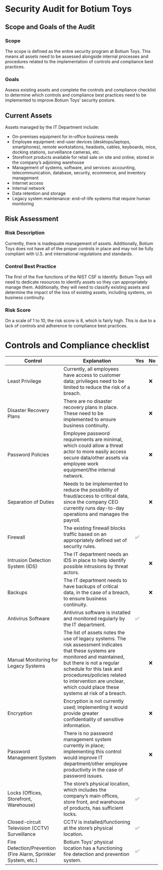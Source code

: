 # Security Audit for Botium Toys

## Scope and Goals of the Audit

### Scope
The scope is defined as the entire security program at Botium Toys. This means all assets need to be assessed alongside internal processes and procedures related to the implementation of controls and compliance best practices.

### Goals
Assess existing assets and complete the controls and compliance checklist to determine which controls and compliance best practices need to be implemented to improve Botium Toys’ security posture.

## Current Assets
Assets managed by the IT Department include:
- On-premises equipment for in-office business needs
- Employee equipment: end-user devices (desktops/laptops, smartphones), remote workstations, headsets, cables, keyboards, mice, docking stations, surveillance cameras, etc.
- Storefront products available for retail sale on site and online; stored in the company’s adjoining warehouse
- Management of systems, software, and services: accounting, telecommunication, database, security, ecommerce, and inventory management
- Internet access
- Internal network
- Data retention and storage
- Legacy system maintenance: end-of-life systems that require human monitoring

## Risk Assessment

### Risk Description
Currently, there is inadequate management of assets. Additionally, Botium Toys does not have all of the proper controls in place and may not be fully compliant with U.S. and international regulations and standards.

### Control Best Practice
The first of the five functions of the NIST CSF is Identify. Botium Toys will need to dedicate resources to identify assets so they can appropriately manage them. Additionally, they will need to classify existing assets and determine the impact of the loss of existing assets, including systems, on business continuity.

### Risk Score
On a scale of 1 to 10, the risk score is 8, which is fairly high. This is due to a lack of controls and adherence to compliance best practices.

# Controls and Compliance checklist

| Control                             | Explanation                                                                                                                                                    | Yes        | No        |
|-------------------------------------|----------------------------------------------------------------------------------------------------------------------------------------------------------------|------------|-----------|
| Least Privilege                     | Currently, all employees have access to customer data; privileges need to be limited to reduce the risk of a breach.                                            |            | ❌        |
| Disaster Recovery Plans             | There are no disaster recovery plans in place. These need to be implemented to ensure business continuity.                                                      |            | ❌        |
| Password Policies                   | Employee password requirements are minimal, which could allow a threat actor to more easily access secure data/other assets via employee work equipment/the internal network. |            | ❌        |
| Separation of Duties                | Needs to be implemented to reduce the possibility of fraud/access to critical data, since the company CEO currently runs day-to-day operations and manages the payroll. |            | ❌        |
| Firewall                            | The existing firewall blocks traffic based on an appropriately defined set of security rules.                                                                  | ✅         |           |
| Intrusion Detection System (IDS)    | The IT department needs an IDS in place to help identify possible intrusions by threat actors.                                                                  |            | ❌        |
| Backups                             | The IT department needs to have backups of critical data, in the case of a breach, to ensure business continuity.                                               |            | ❌        |
| Antivirus Software                  | Antivirus software is installed and monitored regularly by the IT department.                                                                                   | ✅         |           |
| Manual Monitoring for Legacy Systems| The list of assets notes the use of legacy systems. The risk assessment indicates that these systems are monitored and maintained, but there is not a regular schedule for this task and procedures/policies related to intervention are unclear, which could place these systems at risk of a breach. |            | ❌        |
| Encryption                          | Encryption is not currently used; implementing it would provide greater confidentiality of sensitive information.                                               |            | ❌        |
| Password Management System          | There is no password management system currently in place; implementing this control would improve IT department/other employee productivity in the case of password issues. |            | ❌        |
| Locks (Offices, Storefront, Warehouse) | The store’s physical location, which includes the company’s main offices, store front, and warehouse of products, has sufficient locks.                         | ✅         |           |
| Closed-circuit Television (CCTV) Surveillance | CCTV is installed/functioning at the store’s physical location.                                                                                               | ✅         |           |
| Fire Detection/Prevention (Fire Alarm, Sprinkler System, etc.) | Botium Toys’ physical location has a functioning fire detection and prevention system.                                                                       | ✅         |           |
